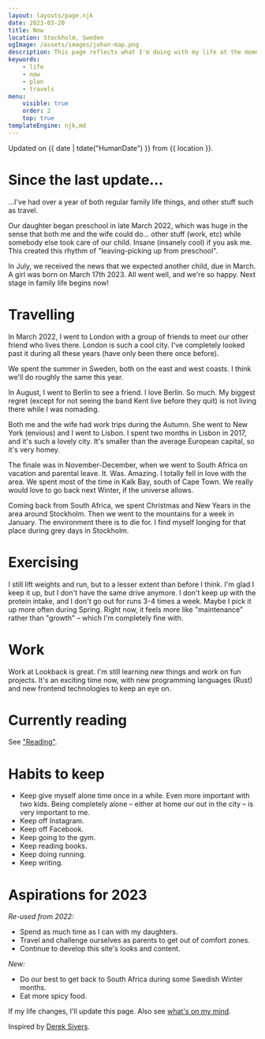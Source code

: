 ```yaml
---
layout: layouts/page.njk
date: 2023-03-20
title: Now
location: Stockholm, Sweden
ogImage: /assets/images/johan-map.png
description: This page reflects what I'm doing with my life at the moment.
keywords:
    - life
    - now
    - plan
    - travels
menu:
    visible: true
    order: 2
    top: true
templateEngine: njk,md
---
```


<p class="subhead">Updated on <time class="text-color fw5">{{ date | tdate("HumanDate") }}</time> from {{ location }}.</p>

# Since the last update…

…I've had over a year of both regular family life things, and other stuff such as travel.

Our daughter began preschool in late March 2022, which was huge in the sense that both me and the
wife could do… other stuff (work, etc) while somebody else took care of our child. Insane (insanely
cool) if you ask me. This created this rhythm of "leaving-picking up from preschool".

In July, we received the news that we expected another child, due in March. A girl was born on March
17th 2023. All went well, and we're so happy. Next stage in family life begins now!

# Travelling

In March 2022, I went to London with a group of friends to meet our other friend who lives there.
London is such a cool city. I've completely looked past it during all these years (have only been
there once before).

We spent the summer in Sweden, both on the east and west coasts. I think we'll do roughly the same
this year.

In August, I went to Berlin to see a friend. I love Berlin. So much. My biggest regret (except for
not seeing the band Kent live before they quit) is not living there while I was nomading.

Both me and the wife had work trips during the Autumn. She went to New York (envious) and I went to
Lisbon. I spent two months in Lisbon in 2017, and it's such a lovely city. It's smaller than the
average European capital, so it's very homey.

The finale was in November-December, when we went to South Africa on vacation and parental leave.
It. Was. Amazing. I totally fell in love with the area. We spent most of the time in Kalk Bay, south
of Cape Town. We really would love to go back next Winter, if the universe allows.

Coming back from South Africa, we spent Christmas and New Years in the area around Stockholm. Then
we went to the mountains for a week in January. The environment there is to die for. I find myself
longing for that place during grey days in Stockholm.

# Exercising

I still lift weights and run, but to a lesser extent than before I think. I'm glad I keep it up, but
I don't have the same drive anymore. I don't keep up with the protein intake, and I don't go out for
runs 3-4 times a week. Maybe I pick it up more often during Spring. Right now, it feels more like
"maintenance" rather than "growth" – which I'm completely fine with.

# Work

Work at Lookback is great. I'm still learning new things and work on fun projects. It's an exciting
time now, with new programming languages (Rust) and new frontend technologies to keep an eye on.

# Currently reading

See ["Reading"](/reading).

# Habits to keep

- Keep give myself alone time once in a while. Even more important with two kids. Being completely
  alone – either at home our out in the city – is very important to me.
- Keep off Instagram.
- Keep off Facebook.
- Keep going to the gym.
- Keep reading books.
- Keep doing running.
- Keep writing.

# Aspirations for 2023

_Re-used from 2022:_

- Spend as much time as I can with my daughters.
- Travel and challenge ourselves as parents to get out of comfort zones.
- Continue to develop this site's looks and content.

_New:_

- Do our best to get back to South Africa during some Swedish Winter months.
- Eat more spicy food.

If my life changes, I'll update this page. Also see [what's on my mind](/micro).

Inspired by [Derek Sivers](https://sivers.org/now).
